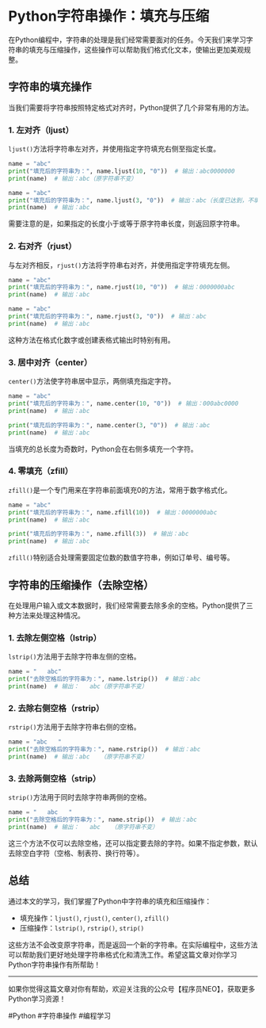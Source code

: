 # Python字符串操作：填充与压缩

在Python编程中，字符串的处理是我们经常需要面对的任务。今天我们来学习字符串的填充与压缩操作，这些操作可以帮助我们格式化文本，使输出更加美观规整。

## 字符串的填充操作

当我们需要将字符串按照特定格式对齐时，Python提供了几个非常有用的方法。

### 1. 左对齐（ljust）

`ljust()`方法将字符串左对齐，并使用指定字符填充右侧至指定长度。

```python
name = "abc"
print("填充后的字符串为：", name.ljust(10, "0"))  # 输出：abc0000000
print(name)  # 输出：abc（原字符串不变）

name = "abc"
print("填充后的字符串为：", name.ljust(3, "0"))  # 输出：abc（长度已达到，不填充）
print(name)  # 输出：abc
```

需要注意的是，如果指定的长度小于或等于原字符串长度，则返回原字符串。

### 2. 右对齐（rjust）

与左对齐相反，`rjust()`方法将字符串右对齐，并使用指定字符填充左侧。

```python
name = "abc"
print("填充后的字符串为：", name.rjust(10, "0"))  # 输出：0000000abc
print(name)  # 输出：abc

name = "abc"
print("填充后的字符串为：", name.rjust(3, "0"))  # 输出：abc
print(name)  # 输出：abc
```

这种方法在格式化数字或创建表格式输出时特别有用。

### 3. 居中对齐（center）

`center()`方法使字符串居中显示，两侧填充指定字符。

```python
name = "abc"
print("填充后的字符串为：", name.center(10, "0"))  # 输出：000abc0000
print(name)  # 输出：abc

print("填充后的字符串为：", name.center(3, "0"))  # 输出：abc
print(name)  # 输出：abc
```

当填充的总长度为奇数时，Python会在右侧多填充一个字符。

### 4. 零填充（zfill）

`zfill()`是一个专门用来在字符串前面填充0的方法，常用于数字格式化。

```python
name = "abc"
print("填充后的字符串为：", name.zfill(10))  # 输出：0000000abc
print(name)  # 输出：abc

print("填充后的字符串为：", name.zfill(3))  # 输出：abc
print(name)  # 输出：abc
```

`zfill()`特别适合处理需要固定位数的数值字符串，例如订单号、编号等。

## 字符串的压缩操作（去除空格）

在处理用户输入或文本数据时，我们经常需要去除多余的空格。Python提供了三种方法来处理这种情况。

### 1. 去除左侧空格（lstrip）

`lstrip()`方法用于去除字符串左侧的空格。

```python
name = "   abc"
print("去除空格后的字符串为：", name.lstrip())  # 输出：abc
print(name)  # 输出：   abc（原字符串不变）
```

### 2. 去除右侧空格（rstrip）

`rstrip()`方法用于去除字符串右侧的空格。

```python
name = "abc   "
print("去除空格后的字符串为：", name.rstrip())  # 输出：abc
print(name)  # 输出：abc   （原字符串不变）
```

### 3. 去除两侧空格（strip）

`strip()`方法用于同时去除字符串两侧的空格。

```python
name = "   abc   "
print("去除空格后的字符串为：", name.strip())  # 输出：abc
print(name)  # 输出：   abc   （原字符串不变）
```

这三个方法不仅可以去除空格，还可以指定要去除的字符。如果不指定参数，默认去除空白字符（空格、制表符、换行符等）。

## 总结

通过本文的学习，我们掌握了Python中字符串的填充和压缩操作：

- 填充操作：`ljust()`, `rjust()`, `center()`, `zfill()`
- 压缩操作：`lstrip()`, `rstrip()`, `strip()`

这些方法不会改变原字符串，而是返回一个新的字符串。在实际编程中，这些方法可以帮助我们更好地处理字符串格式化和清洗工作。希望这篇文章对你学习Python字符串操作有所帮助！

---

如果你觉得这篇文章对你有帮助，欢迎关注我的公众号【程序员NEO】，获取更多Python学习资源！

#Python #字符串操作 #编程学习
